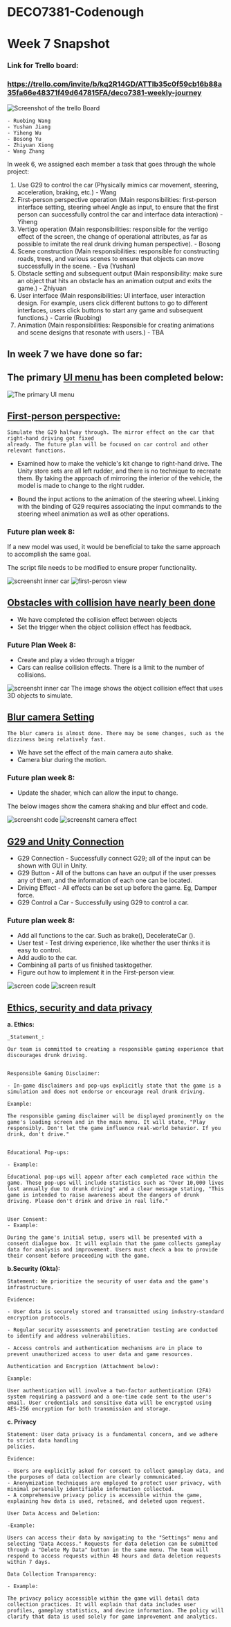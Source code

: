 # DECO7381-Codenough

# Week 7 Snapshot

### Link for Trello board:

### https://trello.com/invite/b/kq2R14GD/ATTIb35c0f59cb16b88a35fa66e48371f49d647815FA/deco7381-weekly-journey

<img src="/images/trello.png" alt="Screenshot of the trello Board" title="Trello Board">

```
- Ruobing Wang
- Yushan Jiang
- Yiheng Wu
- Bosong Yu
- Zhiyuan Xiong
- Wang Zhang
```

In week 6, we assigned each member a task that goes through the whole project:

1. Use G29 to control the car (Physically mimics car movement, steering, acceleration, braking, etc.) - Wang
1. First-person perspective operation (Main responsibilities: first-person interface setting, steering wheel Angle as input, to ensure that the first person can successfully control the car and interface data interaction) - Yiheng
1. Vertigo operation (Main responsibilities: responsible for the vertigo effect of the screen, the change of operational attributes, as far as possible to imitate the real drunk driving human perspective). - Bosong
1. Scene construction (Main responsibilities: responsible for constructing roads, trees, and various scenes to ensure that objects can move successfully in the scene. - Eva (Yushan)
1. Obstacle setting and subsequent output (Main responsibility: make sure an object that hits an obstacle has an animation output and exits the game.) - Zhiyuan
1. User interface (Main responsibilities: UI interface, user interaction design. For example, users click different buttons to go to different interfaces, users click buttons to start any game and subsequent functions.) - Carrie (Ruobing)
1. Animation (Main responsibilities: Responsible for creating animations and scene designs that resonate with users.) - TBA

## In week 7 we have done so far:

## The primary <ins>UI menu </ins> has been completed below:

<img src="/images/UI.png" alt="The primary UI menu" title="UI basic">

## <ins>First-person perspective:</ins>

```
Simulate the G29 halfway through. The mirror effect on the car that right-hand driving got fixed
already. The future plan will be focused on car control and other relevant functions.

```

- Examined how to make the vehicle's kit change to right-hand drive.
  The Unity store sets are all left rudder, and there is no technique to recreate them. By taking the approach of mirroring the interior of the vehicle, the model is made to change to the right rudder.

- Bound the input actions to the animation of the steering wheel.
  Linking with the binding of G29 requires associating the input commands to the steering wheel animation as well as other operations.

### Future plan week 8:

If a new model was used, it would be beneficial to take the same approach to accomplish the same goal.

The script file needs to be modified to ensure proper functionality.

<img src="/images/image%20(1).png" alt="screensht inner car" title="screenshot inner">
<img src="/images/image.png" alt="first-perosn view" title="scrrenshot first perosn view">

## <ins>Obstacles with collision have nearly been done </ins>

- We have completed the collision effect between objects
- Set the trigger when the object collision effect has feedback.

### Future Plan Week 8:

- Create and play a video through a trigger
- Cars can realise collision effects. There is a limit to the number of collisions.

<img src="/images/Trigger.jpg" alt="screensht inner car" title="screenshot inner">
The image shows the object collision effect that uses 3D objects to simulate.

## <ins>Blur camera Setting<ins>

```
The blur camera is almost done. There may be some changes, such as the dizziness being relatively fast.
```

- We have set the effect of the main camera auto shake.
- Camera blur during the motion.

### Future plan week 8:

- Update the shader, which can allow the input to change.

The below images show the camera shaking and blur effect and code.

<img src="/images/code1.png" alt="screensht code" title="screenshot inner">
<img src="/images/shakescreen.png" alt="screensht camera effect" title="screenshot effect">

## <ins>G29 and Unity Connection<ins>

- G29 Connection - Successfully connect G29; all of the input can be shown with GUI in Unity.
- G29 Button - All of the buttons can have an output if the user presses any of them, and the information of each one can be located.
- Driving Effect - All effects can be set up before the game. Eg, Damper force.
- G29 Control a Car - Successfully using G29 to control a car.

### Future plan week 8:

- Add all functions to the car. Such as brake(), DecelerateCar ().
- User test - Test driving experience, like whether the user thinks it is easy to control.
- Add audio to the car.
- Combining all parts of us finished tasktogether.
- Figure out how to implement it in the First-person view.

<img src="/images/code.png" alt="screen code" title="screenshot G29 CONNECT  code">
<img src="/images/7381_week8_snapshot_UnityView.png" alt="screen result" title="screenshot G29 result connection">

## <ins>Ethics, security and data privacy</ins>

**a. Ethics:**

```
_Statement_:

Our team is committed to creating a responsible gaming experience that discourages drunk driving.
```

```

Responsible Gaming Disclaimer:

- In-game disclaimers and pop-ups explicitly state that the game is a simulation and does not endorse or encourage real drunk driving.

Example:

The responsible gaming disclaimer will be displayed prominently on the game's loading screen and in the main menu. It will state, "Play responsibly. Don't let the game influence real-world behavior. If you drink, don't drive."
```

```

Educational Pop-ups:

- Example:

Educational pop-ups will appear after each completed race within the game. These pop-ups will include statistics such as "Over 10,000 lives lost annually due to drunk driving" and a clear message stating, "This game is intended to raise awareness about the dangers of drunk driving. Please don't drink and drive in real life."
```

```

User Consent:
- Example:

During the game's initial setup, users will be presented with a consent dialogue box. It will explain that the game collects gameplay data for analysis and improvement. Users must check a box to provide their consent before proceeding with the game.

```

**b.Security (Okta):**

```
Statement: We prioritize the security of user data and the game's infrastructure.

Evidence:

- User data is securely stored and transmitted using industry-standard encryption protocols.

- Regular security assessments and penetration testing are conducted to identify and address vulnerabilities.

- Access controls and authentication mechanisms are in place to prevent unauthorized access to user data and game resources.
```

```
Authentication and Encryption (Attachment below):

Example:

User authentication will involve a two-factor authentication (2FA) system requiring a password and a one-time code sent to the user's email. User credentials and sensitive data will be encrypted using AES-256 encryption for both transmission and storage.

```

**c. Privacy**

```
Statement: User data privacy is a fundamental concern, and we adhere to strict data handling
policies.

Evidence:

- Users are explicitly asked for consent to collect gameplay data, and the purposes of data collection are clearly communicated.
- Anonymization techniques are employed to protect user privacy, with minimal personally identifiable information collected.
- A comprehensive privacy policy is accessible within the game, explaining how data is used, retained, and deleted upon request.

```

```
User Data Access and Deletion:

-Example:

Users can access their data by navigating to the "Settings" menu and selecting "Data Access." Requests for data deletion can be submitted through a "Delete My Data" button in the same menu. The team will respond to access requests within 48 hours and data deletion requests within 7 days.
```

```
Data Collection Transparency:

- Example:

The privacy policy accessible within the game will detail data collection practices. It will explain that data includes user profiles, gameplay statistics, and device information. The policy will clarify that data is used solely for game improvement and analytics.
```
